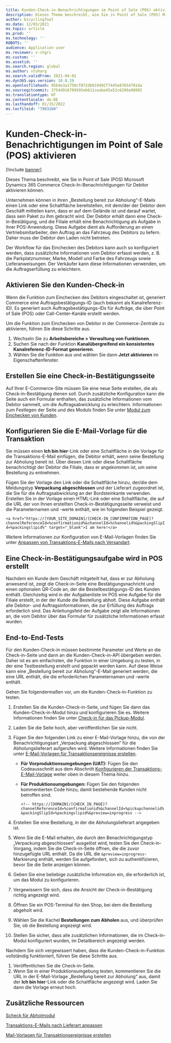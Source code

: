 ```yaml
---
title: Kunden-Check-in-Benachrichtigungen im Point of Sale (POS) aktivieren
description: Dieses Thema beschreibt, wie Sie in Point of Sale (POS) Microsoft Dynamics 365 Commerce Check-In-Benachrichtigungen für Debitor aktivieren können.
author: bicyclingfool
ms.date: 12/03/2021
ms.topic: article
ms.prod: ''
ms.technology: ''
ROBOTS: ''
audience: Application user
ms.reviewer: v-chgri
ms.custom: ''
ms.assetid: ''
ms.search.region: global
ms.author: stuharg
ms.search.validFrom: 2021-04-01
ms.dyn365.ops.version: 10.0.19
ms.openlocfilehash: 95b4e3a1750cf072db919492f7445e87654701da
ms.sourcegitcommit: 3754d916799595eb611ceabe45a52c6280a98992
ms.translationtype: HT
ms.contentlocale: de-DE
ms.lasthandoff: 01/15/2022
ms.locfileid: "7983160"
---
```

# <a name="enable-customer-check-in-notifications-in-point-of-sale-pos"></a>Kunden-Check-in-Benachrichtigungen im Point of Sale (POS) aktivieren

[!include [banner](includes/banner.md)]

Dieses Thema beschreibt, wie Sie in Point of Sale (POS) Microsoft Dynamics 365 Commerce Check-In-Benachrichtigungen für Debitor aktivieren können.

Unternehmen können in ihren „Bestellung bereit zur Abholung“-E-Mails einen Link oder eine Schaltfläche bereitstellen, mit dem/der der Debitor dem Geschäft mitteilen kann, dass er auf dem Gelände ist und darauf wartet, dass sein Paket zu ihm gebracht wird. Der Debitor erhält dann eine Check-in-Bestätigung, und die Filiale erhält eine Benachrichtigung als Aufgabe in ihrer POS-Anwendung. Diese Aufgabe dient als Aufforderung an einen Vertriebsmitarbeiter, den Auftrag an das Fahrzeug des Debitors zu liefern. Daher muss der Debitor den Laden nicht betreten.

Der Workflow für das Einchecken des Debitors kann auch so konfiguriert werden, dass zusätzliche Informationen vom Debitor erfasst werden, z. B. die Parkplatznummer, Marke, Modell und Farbe des Fahrzeugs sowie Lieferanweisungen. Der Verkäufer kann diese Informationen verwenden, um die Auftragserfüllung zu erleichtern.

## <a name="enable-customer-check-in"></a>Aktivieren Sie den Kunden-Check-in

Wenn die Funktion zum Einchecken des Debitors eingeschaltet ist, generiert Commerce eine Auftragsbestätigungs-ID (auch bekannt als Kanalreferenz-ID). Es generiert auch Auftragsbestätigungs-IDs für Aufträge, die über Point of Sale (POS) oder Call-Center-Kanäle erstellt werden. 

Um die Funktion zum Einchecken von Debitor in der Commerce-Zentrale zu aktivieren, führen Sie diese Schritte aus.

1. Wechseln Sie zu **Arbeitsbereiche \> Verwaltung von Funktionen**.
2. Suchen Sie nach der Funktion **Kanalübergreifend ein konsistentes Kanalreferenz-ID-Format generieren**. 
3. Wählen Sie die Funktion aus und wählen Sie dann **Jetzt aktivieren** im Eigenschaftenfenster. 

## <a name="create-a-check-in-confirmation-page"></a>Erstellen Sie eine Check-in-Bestätigungsseite

Auf Ihrer E-Commerce-Site müssen Sie eine neue Seite erstellen, die als Check-in-Bestätigung dienen soll. Durch zusätzliche Konfiguration kann die Seite auch ein Formular enthalten, das zusätzliche Informationen vom Debitor sammelt, um die Auftragsabwicklung zu erleichtern. Informationen zum Festlegen der Seite und des Moduls finden Sie unter [Modul zum Einchecken von Kunden](check-in-pickup-module.md).

## <a name="configure-the-transactional-email-template"></a>Konfigurieren Sie die E-Mail-Vorlage für die Transaktion

Sie müssen einen **Ich bin hier**-Link oder eine Schaltfläche in die Vorlage für die Transaktions-E-Mail einfügen, die Debitor erhält, wenn seine Bestellung zur Abholung bereit ist. Über diesen Link oder diese Schaltfläche benachrichtigt der Debitor die Filiale, dass er angekommen ist, um seine Bestellung zu entnehmen. 

Fügen Sie der Vorlage den Link oder die Schaltfläche hinzu, der/die dem Meldungstyp **Verpackung abgeschlossen** und der Lieferart zugeordnet ist, die Sie für die Auftragsabwicklung an der Bordsteinkante verwenden. Erstellen Sie in der Vorlage einen HTML-Link oder eine Schaltfläche, die auf die URL der von Ihnen erstellten Check-in-Bestätigungsseite verweist und die Parameternamen und -werte enthält, wie im folgenden Beispiel gezeigt.

`<a href="https://[YOUR_SITE_DOMAIN]/[CHECK-IN_CONFIRMATION_PAGE]?channelReferenceId=%confirmationid%&channelId=%channelid%&packingSlipId=%packingslipid%" target="_blank">I am here!</a>`

Weitere Informationen zur Konfiguration von E-Mail-Vorlagen finden Sie unter [Anpassen von Transaktions-E-Mails nach Versandart](customize-email-delivery-mode.md). 

## <a name="a-check-in-confirmation-task-is-created-in-pos"></a>Eine Check-in-Bestätigungsaufgabe wird in POS erstellt

Nachdem ein Kunde dem Geschäft mitgeteilt hat, dass er zur Abholung anwesend ist, zeigt die Check-in-Seite eine Bestätigungsnachricht und einen optionalen QR-Code an, der die Bestellbestätigungs-ID des Kunden enthält. Gleichzeitig wird in der Aufgabenliste im POS eine Aufgabe für die Filiale erstellt, in der der Kunde die Bestellung abholt. Diese Aufgabe enthält alle Debitor- und Auftragsinformationen, die zur Erfüllung des Auftrags erforderlich sind. Das Anleitungsfeld der Aufgabe zeigt alle Informationen an, die vom Debitor über das Formular für zusätzliche Informationen erfasst wurden.

## <a name="end-to-end-testing"></a>End-to-End-Tests

Für den Kunden-Check-in müssen bestimmte Parameter und Werte an die Check-in-Seite und dann an die Kunden-Check-in-API übergeben werden. Daher ist es am einfachsten, die Funktion in einer Umgebung zu testen, in der eine Testbestellung erstellt und gepackt werden kann. Auf diese Weise kann eine „Bestellung bereit zur Abholung“-E-Mail generiert werden, die eine URL enthält, die die erforderlichen Parameternamen und -werte enthält.

Gehen Sie folgendermaßen vor, um die Kunden-Check-in-Funktion zu testen.

1. Erstellen Sie die Kunden-Check-in-Seite, und fügen Sie dann das Kunden-Check-in-Modul hinzu und konfigurieren Sie es. Weitere Informationen finden Sie unter [Check-in für das Pickup-Modul](check-in-pickup-module.md). 
1. Laden Sie die Seite hoch, aber veröffentlichen Sie sie nicht.
1. Fügen Sie den folgenden Link zu einer E-Mail-Vorlage hinzu, die von der Benachrichtigungsart „Verpackung abgeschlossen“ für die Abholungslieferart aufgerufen wird. Weitere Informationen finden Sie unter [E-Mail-Vorlagen für Transaktionsereignisse erstellen](email-templates-transactions.md).

    - **Für Vorproduktionsumgebungen (UAT):** Fügen Sie den Codeausschnitt aus dem Abschnitt [Konfigurieren der Transaktions-E-Mail-Vorlage](#configure-the-transactional-email-template) weiter oben in diesem Thema hinzu.
    - **Für Produktionsumgebungen:** Fügen Sie den folgenden kommentierten Code hinzu, damit bestehende Kunden nicht betroffen sind.

        `<!-- https://[DOMAIN]/[CHECK_IN_PAGE]?channelReferenceId=%confirmationid%&channelId=%pickupchannelid%&packingSlipId=%packingslipid%&preview=inprogress -->`

1. Erstellen Sie eine Bestellung, in der die Abholungslieferart angegeben ist.
1. Wenn Sie die E-Mail erhalten, die durch den Benachrichtigungstyp „Verpackung abgeschlossen“ ausgelöst wird, testen Sie den Check-in-Vorgang, indem Sie die Check-in-Seite öffnen, die die zuvor hinzugefügte URL enthält. Da die URL die `&preview=inprogress`-Markierung enthält, werden Sie aufgefordert, sich zu authentifizieren, bevor Sie die Seite anzeigen können.
1. Geben Sie eine beliebige zusätzliche Information ein, die erforderlich ist, um das Modul zu konfigurieren.
1. Vergewissern Sie sich, dass die Ansicht der Check-in-Bestätigung richtig angezeigt wird.
1. Öffnen Sie ein POS-Terminal für den Shop, bei dem die Bestellung abgeholt wird.
1. Wählen Sie die Kachel **Bestellungen zum Abholen** aus, und überprüfen Sie, ob die Bestellung angezeigt wird.
1. Stellen Sie sicher, dass alle zusätzlichen Informationen, die im Check-in-Modul konfiguriert wurden, im Detailbereich angezeigt werden.

Nachdem Sie sich vergewissert haben, dass die Kunden-Check-in-Funktion vollständig funktioniert, führen Sie diese Schritte aus.

1. Veröffentlichen Sie die Check-in-Seite.
1. Wenn Sie in einer Produktionsumgebung testen, kommentieren Sie die URL in der E-Mail-Vorlage „Bestellung bereit zur Abholung“ aus, damit der **Ich bin hier**-Link oder die Schaltfläche angezeigt wird. Laden Sie dann die Vorlage erneut hoch.

## <a name="additional-resources"></a>Zusätzliche Ressourcen

[Scheck für Abholmodul](check-in-pickup-module.md)

[Transaktions-E-Mails nach Lieferart anpassen](customize-email-delivery-mode.md)

[Mail-Vorlagen für Transaktionsereignisse erstellen](email-templates-transactions.md)
